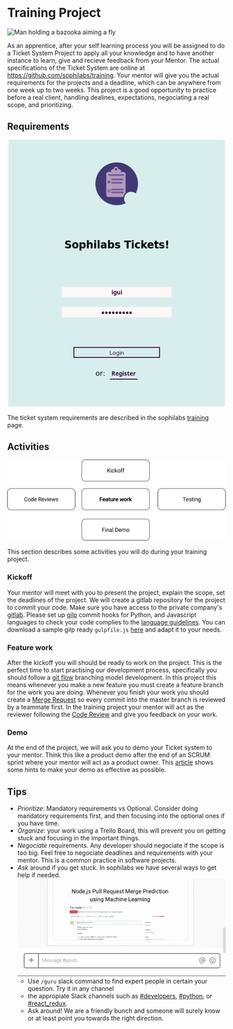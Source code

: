 # Training Project

![Man holding a bazooka aiming a fly](https://d2wlcd8my7k9h4.cloudfront.net/static/figures/technology.jpg)

As an apprentice, after your self learning process you will be assigned to do a Ticket System Project to apply all your knowledge and to have another instance to learn, give and recieve feedback from your Mentor. The actual specifications of the Ticket System are online at https://github.com/sophilabs/training. Your mentor will give you the actual requirements for the projects and a deadline, which can be anywhere from one week up to two weeks. This project is a good opportunity to practice before a real client, handling dealines, expectations, negociating a real scope, and prioritizing.

## Requirements

![Ticket system screenshots](tickets.png)

The ticket system requirements are described in the sophilabs [training](https://github.com/sophilabs/training) page.

## Activities

![](process.png)

This section describes some activities you will do during your training project.

### Kickoff

Your mentor will meet with you to present the project, explain the scope, set the deadlines of the project. We will create a gitlab repository for the project to commit your code. Make sure you have access to the private company's [gitlab](https://git.sophilabs.io/). Please set up [gilp](https://sophilabs.co/blog/gulp-and-commit-hooks-gilp) commit hooks for Python, and Javascript languages to check your code complies to the [language guidelines](/programming/README.rst). You can download a sample gilp ready `gulpfile.js` [here](https://github.com/sophilabs/gilp/blob/master/examples/full.js) and adapt it to your needs.

### Feature work

After the kickoff you will should be ready to work on the project. This is the perfect time to start practising our development process, specifically you should follow a [git flow](http://nvie.com/posts/a-successful-git-branching-model/)  branching model development. In this project this means whenever you make a new feature you must create a feature branch for the work you are doing. Whenever you finish your work you should create a [Merge Request](https://docs.gitlab.com/ee/gitlab-basics/add-merge-request.html) so every commit into the master branch is reviewed by a teammate first. In the training project your mentor will act as the reviewer following the [Code Review](https://sophilabs.co/playbook/#code-reviews) and give you feedback on your work.

### Demo
At the end of the project, we will ask you to  demo your Ticket system to your mentor. Think this like a product demo after the end of an SCRUM sprint where your mentor will act as a product owner. This [article](https://www.atlantbh.com/blog/4-steps-successful-product-demo/) shows some hints to make your demo as effective as possible.

## Tips

* *Prioritize*: Mandatory requirements vs Optional. Consider doing mandatory requirements first, and then focusing into the optional ones if you have time.
* *Organize*: your work using a Trello Board, this will prevent you on getting stuck and focusing in the important things.
* *Negociate* requirements. Any developer should negociate if the scope is too big. Feel free to negociate deadlines and requirements with your mentor. This is a common practice in software projects.
* *Ask* around if you get stuck. In sophilabs we have several ways to get help if needed.
    ![animation showing how to type a /guru query](guru.gif)
    * Use `/guru` slack command to find expert people in certain your question. Try it in any channel
    *  the appropiate Slack channels such as [#developers](https://sophilabs.slack.com/messages/developers), [#python](https://sophilabs.slack.com/messages/python), or [#react_redux](https://sophilabs.slack.com/messages/react_redux).
    * Ask around! We are a friendly bunch and someone will surely know or at least point you towards the right direction.